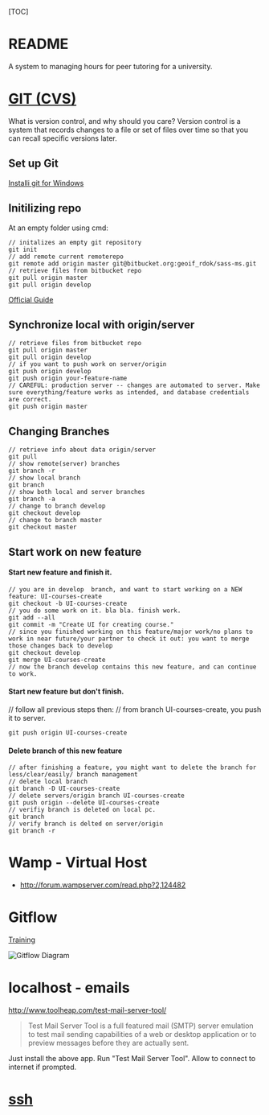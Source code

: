 [TOC]

# README 
A system to managing hours for peer tutoring for a university.

# [GIT (CVS)](http://git-scm.com/book/en/Getting-Started-About-Version-Control)
What is version control, and why should you care? Version control is a system that records changes to a file or set of files over time so that you can recall specific versions later. 

## Set up Git
[Installi git for Windows](https://confluence.atlassian.com/display/BITBUCKET/Set+up+Git+and+Mercurial#SetupGitandMercurial-Step1.InstallGitforWindows)

## Initilizing repo

At an empty folder using cmd:
```
// initalizes an empty git repository
git init
// add remote current remoterepo
git remote add origin master git@bitbucket.org:geoif_rdok/sass-ms.git
// retrieve files from bitbucket repo
git pull origin master
git pull origin develop
```
[Official Guide](https://confluence.atlassian.com/display/BITBUCKET/Import+code+from+an+existing+project)
## Synchronize local with origin/server 
```
// retrieve files from bitbucket repo
git pull origin master
git pull origin develop
// if you want to push work on server/origin
git push origin develop
git push origin your-feature-name
// CAREFUL: production server -- changes are automated to server. Make sure everything/feature works as intended, and database credentials are correct.
git push origin master
```

## Changing Branches
```
// retrieve info about data origin/server
git pull
// show remote(server) branches
git branch -r
// show local branch
git branch
// show both local and server branches
git branch -a
// change to branch develop
git checkout develop
// change to branch master
git checkout master
```

## Start work on new feature
#### Start new feature and finish it.
```
// you are in develop  branch, and want to start working on a NEW feature: UI-courses-create
git checkout -b UI-courses-create
// you do some work on it. bla bla. finish work.
git add --all
git commit -m "Create UI for creating course."
// since you finished working on this feature/major work/no plans to work in near future/your partner to check it out: you want to merge those changes back to develop
git checkout develop
git merge UI-courses-create
// now the branch develop contains this new feature, and can continue to work.
``` 

#### Start new feature but don't finish.
// follow all previous steps then:
// from branch UI-courses-create, you push it to server.
```
git push origin UI-courses-create
```

#### Delete branch of this new feature
```
// after finishing a feature, you might want to delete the branch for less/clear/easily/ branch management
// delete local branch
git branch -D UI-courses-create
// delete servers/origin branch UI-courses-create
git push origin --delete UI-courses-create
// verifiy branch is deleted on local pc.
git branch
// verify branch is delted on server/origin
git branch -r
```

# Wamp - Virtual Host
- http://forum.wampserver.com/read.php?2,124482

# Gitflow  
[Training](https://github.com/nvie/gitflow)  

![Gitflow Diagram](http://nvie.com/img/2009/12/Screen-shot-2009-12-24-at-11.32.03.png "Visualize")

# localhost - emails
http://www.toolheap.com/test-mail-server-tool/
>Test Mail Server Tool is a full featured mail (SMTP) server emulation to test mail sending capabilities of a web or desktop application or to preview messages before they are actually sent.  

Just install the above app. Run "Test Mail Server Tool". Allow to connect to internet if prompted.  

# [ssh](https://help.github.com/articles/generating-ssh-keys)